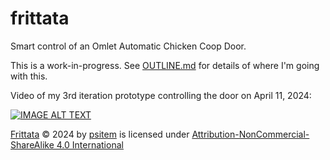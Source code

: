 # frittata
Smart control of an Omlet Automatic Chicken Coop Door.

This is a work-in-progress. See [OUTLINE.md](OUTLINE.md) for details of where I'm going with this.

Video of my 3rd iteration prototype controlling the door on April 11, 2024:

[![IMAGE ALT TEXT](https://img.youtube.com/vi/7jjKLe44dsc/0.jpg)](https://youtu.be/7jjKLe44dsc)



[Frittata](https://github.com/psitem/frittata) © 2024 by [psitem](https://github.com/psitem/) is licensed under [Attribution-NonCommercial-ShareAlike 4.0 International](http://creativecommons.org/licenses/by-nc-sa/4.0/?ref=chooser-v1)
